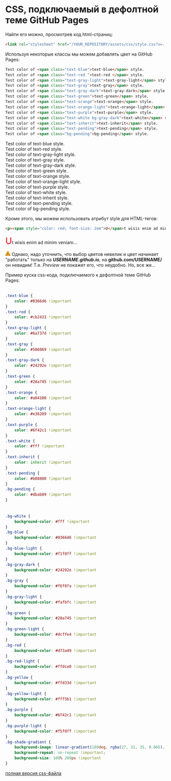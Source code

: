 # CSS, подключаемый в дефолтной теме GitHub Pages

Найти его можно, просмотрев код html-страниц:

```html
<link rel="stylesheet" href="/YOUR_REPOSITORY/assets/css/style.css?v=...">
```
Используя некоторые классы мы можем добавлять цвет на GitHub Pages:

```html
Test color of <span class="text-blue">text-blue</span> style.  
Test color of <span class="text-red ">text-red </span> style.  
Test color of <span class="text-gray-light">text-gray-light</span> style.  
Test color of <span class="text-gray">text-gray</span> style.  
Test color of <span class="text-gray-dark">text-gray-dark</span> style.  
Test color of <span class="text-green">text-green</span> style.  
Test color of <span class="text-orange">text-orange</span> style.  
Test color of <span class="text-orange-light">text-orange-light</span> style.  
Test color of <span class="text-purple">text-purple</span> style.  
Test color of <span class="text-white bg-gray-dark">text-white</span> style.  
Test color of <span class="text-inherit">text-inherit</span> style.  
Test color of <span class="text-pending">text-pending</span> style.  
Test color of <span class="bg-pending">bg-pending</span> style.  
```

Test color of <span class="text-blue">text-blue</span> style.  
Test color of <span class="text-red ">text-red </span> style.  
Test color of <span class="text-gray-light">text-gray-light</span> style.  
Test color of <span class="text-gray">text-gray</span> style.  
Test color of <span class="text-gray-dark">text-gray-dark</span> style.  
Test color of <span class="text-green">text-green</span> style.  
Test color of <span class="text-orange">text-orange</span> style.  
Test color of <span class="text-orange-light">text-orange-light</span> style.  
Test color of <span class="text-purple">text-purple</span> style.  
Test color of <span class="text-white bg-gray-dark">text-white</span> style.  
Test color of <span class="text-inherit">text-inherit</span> style.  
Test color of <span class="text-pending">text-pending</span> style.  
Test color of <span class="bg-pending">bg-pending</span> style.  

Кроме этого, мы можем использовать атрибут style для HTML-тегов:

```html
<p><span style="color: red; font-size: 2em">U</span>t wisis enim ad minim veniam...</p>
```

<p><span style="color: red; font-size: 2em">U</span>t wisis enim ad minim veniam...</p>

![!](/i/warn.png) Однако, надо уточнить, что выбор цветов невелик и цвет начинает "работать" только на _**USERNAME.github.io**_, на **github.com/USERNAME/** он невидим! Т.е. _Preview_ не покажет его, что неудобно. Но, все же...

Пример куска css-кода, подключаемого к дефолтной теме GitHub Pages:

```css

.text-blue {
	color: #0366d6 !important
}
.text-red {
	color: #cb2431 !important
}
.text-gray-light {
	color: #6a737d !important
}
.text-gray {
	color: #586069 !important
}
.text-gray-dark {
	color: #24292e !important
}
.text-green {
	color: #28a745 !important
}
.text-orange {
	color: #a04100 !important
}
.text-orange-light {
	color: #e36209 !important
}
.text-purple {
	color: #6f42c1 !important
}
.text-white {
	color: #fff !important
}
.text-inherit {
	color: inherit !important
}
.text-pending {
	color: #b08800 !important
}
.bg-pending {
	color: #dbab09 !important
}


.bg-white {
	background-color: #fff !important
}
.bg-blue {
	background-color: #0366d6 !important
}
.bg-blue-light {
	background-color: #f1f8ff !important
}
.bg-gray-dark {
	background-color: #24292e !important
}
.bg-gray {
	background-color: #f6f8fa !important
}
.bg-gray-light {
	background-color: #fafbfc !important
}
.bg-green {
	background-color: #28a745 !important
}
.bg-green-light {
	background-color: #dcffe4 !important
}
.bg-red {
	background-color: #d73a49 !important
}
.bg-red-light {
	background-color: #ffdce0 !important
}
.bg-yellow {
	background-color: #ffd33d !important
}
.bg-yellow-light {
	background-color: #fff5b1 !important
}
.bg-purple {
	background-color: #6f42c1 !important
}
.bg-purple-light {
	background-color: #f5f0ff !important
}
.bg-shade-gradient {
	background-image: linear-gradient(180deg, rgba(27, 31, 35, 0.065), rgba(27, 31, 35, 0)) !important;
	background-repeat: no-repeat !important;
	background-size: 100% 200px !important
}
```

[полная версия css-файла](github.css)
